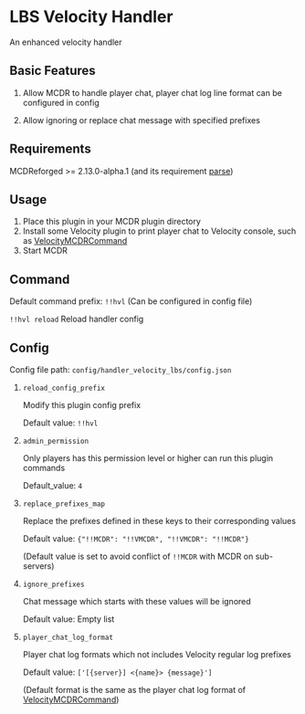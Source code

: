 # LBS Velocity Handler
An enhanced velocity handler

## Basic Features

1. Allow MCDR to handle player chat, player chat log line format can be configured in config

2. Allow ignoring or replace chat message with specified prefixes


## Requirements

MCDReforged >= 2.13.0-alpha.1 (and its requirement [parse](https://pypi.org/project/parse/))

## Usage

1. Place this plugin in your MCDR plugin directory
2. Install some Velocity plugin to print player chat to Velocity console, such as [VelocityMCDRCommand](https://github.com/Lazy-Bing-Server/MCDRCommand-Velocity/)
3. Start MCDR

## Command

Default command prefix: `!!hvl` (Can be configured in config file)

`!!hvl reload` Reload handler config


## Config

Config file path: `config/handler_velocity_lbs/config.json`

1. `reload_config_prefix`

   Modify this plugin config prefix

   Default value: `!!hvl`


2. `admin_permission`

   Only players has this permission level or higher can run this plugin commands

   Default_value: `4`


3. `replace_prefixes_map`

   Replace the prefixes defined in these keys to their corresponding values

   Default value: `{"!!MCDR": "!!VMCDR", "!!VMCDR": "!!MCDR"}` 

   (Default value is set to avoid conflict of `!!MCDR` with MCDR on sub-servers)


4. `ignore_prefixes`

   Chat message which starts with these values will be ignored

   Default value: Empty list


5. `player_chat_log_format`

   Player chat log formats which not includes Velocity regular log prefixes

   Default value: `['[{server}] <{name}> {message}']`

   (Default format is the same as the player chat log format of [VelocityMCDRCommand](https://github.com/Lazy-Bing-Server/MCDRCommand-Velocity/))
